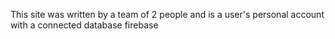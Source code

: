 This site was written by a team of 2 people and is a user's personal account with a connected database firebase
